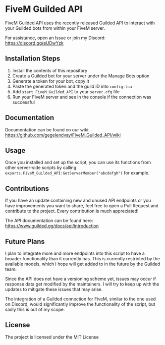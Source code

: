 # FiveM Guilded API
FiveM Guilded API uses the recently released Guilded API to interact with your Guilded bots from within your FiveM server.

For assistance, open an Issue or join my Discord: https://discord.gg/eUDwYzk

## Installation Steps
1. Install the contents of this repository
2. Create a Guilded bot for your server under the Manage Bots option
3. Generate a token for your bot, copy it
4. Paste the generated token and the guild ID into `config.lua`
5. Add `start FiveM_Guilded_API` to your `server.cfg` file
6. Run your FiveM server and see in the console if the connection was successful

## Documentation
Documentation can be found on our wiki: https://github.com/gegelendvay/FiveM_Guilded_API/wiki

## Usage
Once you installed and set up the script, you can use its functions from other server-side scripts by calling `exports.FiveM_Guilded_API:GetServerMember("abcdefgh")` for example.

## Contributions
If you have an update containing new and unused API endpoints or you have improvements you want to share, feel free to open a Pull Request and contribute to the project. Every contribution is much appreciated!

The API documentation can be found here: https://www.guilded.gg/docs/api/introduction

## Future Plans
I plan to integrate more and more endpoints into this script to have a broader functionality than it currently has. This is currently restricted by the available models, which I hope will get added to in the future by the Guilded team.

Since the API does not have a versioning scheme yet, issues may occur if response data get modified by the maintainers. I will try to keep up with the updates to mitigate these issues that may arise.

The integration of a Guilded connection for FiveM, similar to the one used on Discord, would significantly improve the functionality of the script, but sadly this is out of my scope.

## License
The project is licensed under the MIT License